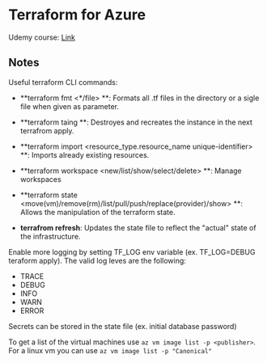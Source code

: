 # Terraform for Azure

Udemy course: [Link]()

## Notes

Useful terraform CLI commands:

* **terraform fmt <*/file> **: Formats all .tf files in the directory or a sigle file when given as parameter.

* **terraform taing <instance> **: Destroyes and recreates the instance in the next terrafrom apply.

* **terraform import <resource_type.resource_name unique-identifier> **: Imports already existing resources.

* **terraform workspace <new/list/show/select/delete> <name> **: Manage workspaces

* **terraform state <move(vm)/remove(rm)/list/pull/push/replace(provider)/show> **: Allows the manipulation of the terraform state. 

* **terrafrom refresh**: Updates the state file to reflect the "actual" state of the infrastructure.

Enable more logging by setting TF_LOG env variable (ex. TF_LOG=DEBUG teraform apply).
The valid log leves are the following:

* TRACE
* DEBUG
* INFO
* WARN
* ERROR 

Secrets can be stored in the state file (ex. initial database password)

To get a list of the virtual machines use `az vm image list -p <publisher>`.
For a linux vm you can use `az vm image list -p "Canonical"`